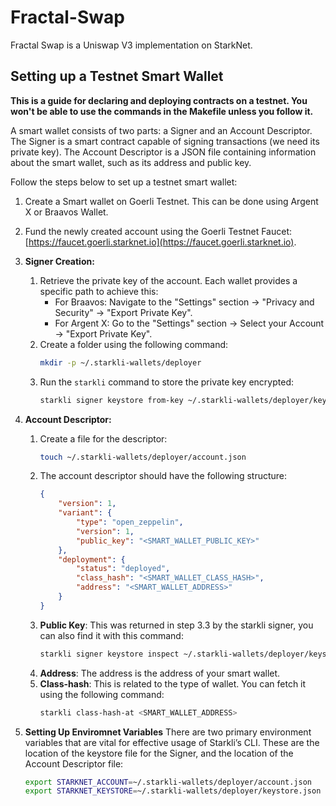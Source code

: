 # Fractal-Swap

Fractal Swap is a Uniswap V3 implementation on StarkNet.

## Setting up a Testnet Smart Wallet

**This is a guide for declaring and deploying contracts on a testnet. You won't be able to use the commands in the Makefile unless you follow it.**

A smart wallet consists of two parts: a Signer and an Account Descriptor. The Signer is a smart contract capable of signing transactions (we need its private key). The Account Descriptor is a JSON file containing information about the smart wallet, such as its address and public key.

Follow the steps below to set up a testnet smart wallet:

1. Create a Smart wallet on Goerli Testnet. This can be done using Argent X or Braavos Wallet.

2. Fund the newly created account using the Goerli Testnet Faucet: [https://faucet.goerli.starknet.io](https://faucet.goerli.starknet.io).

3. **Signer Creation:**
    1. Retrieve the private key of the account. Each wallet provides a specific path to achieve this:
        - For Braavos:
            Navigate to the "Settings" section → "Privacy and Security" → "Export Private Key".
        - For Argent X:
            Go to the "Settings" section → Select your Account → "Export Private Key".
    2. Create a folder using the following command:
        ```bash
        mkdir -p ~/.starkli-wallets/deployer
        ```
    3. Run the `starkli` command to store the private key encrypted:
        ```bash
        starkli signer keystore from-key ~/.starkli-wallets/deployer/keystore.json
        ```

4. **Account Descriptor:**
    1. Create a file for the descriptor:
        ```bash
        touch ~/.starkli-wallets/deployer/account.json
        ```
    2. The account descriptor should have the following structure:
        ```json
        {
            "version": 1,
            "variant": {
                "type": "open_zeppelin",
                "version": 1,
                "public_key": "<SMART_WALLET_PUBLIC_KEY>"
            },
            "deployment": {
                "status": "deployed",
                "class_hash": "<SMART_WALLET_CLASS_HASH>",
                "address": "<SMART_WALLET_ADDRESS>"
            }
        }        
        ```
    3. **Public Key**: This was returned in step 3.3 by the starkli signer, you can also find it with this command:
        ```bash
        starkli signer keystore inspect ~/.starkli-wallets/deployer/keystore.json
        ```
    4. **Address**: The address is the address of your smart wallet. 
    5. **Class-hash**: This is related to the type of wallet. You can fetch it using the following command: 
        ```bash
        starkli class-hash-at <SMART_WALLET_ADDRESS>
        ```
5. **Setting Up Enviromnet Variables**
    There are two primary environment variables that are vital for effective usage of Starkli’s CLI. These are the location of the keystore file for the Signer, and the location of the Account Descriptor file:
    ```bash
    export STARKNET_ACCOUNT=~/.starkli-wallets/deployer/account.json
    export STARKNET_KEYSTORE=~/.starkli-wallets/deployer/keystore.json
    ```


